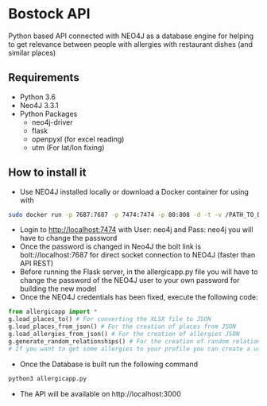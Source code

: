 # Bostock API

Python based API connected with NEO4J as a database engine
for helping to get relevance between people with allergies
with restaurant dishes (and similar places)

## Requirements
- Python 3.6
- Neo4J 3.3.1
- Python Packages
    - neo4j-driver
    - flask
    - openpyxl (for excel reading)
    - utm (For lat/lon fixing)

## How to install it

- Use NEO4J installed locally or download a Docker
container for using with
```bash
sudo docker run -p 7687:7687 -p 7474:7474 -p 80:808 -d -t -v /PATH_TO_DATABASE_FOLDER/YOUR_DATABASE_FOLDER:/var/lib/neo4j/data/databases/graph.db jasonjimnz/neo4j-community
```

 - Login to [http://localhost:7474](http://localhost:7474) with User: neo4j and Pass: neo4j
 you will have to change the password
 - Once the password is changed in Neo4J the bolt link is bolt://localhost:7687 for
 direct socket connection to NEO4J (faster than API REST)
 - Before running the Flask server, in the allergicapp.py file you will
 have to change the password of the NEO4J user to your own password for
 building the new model
 - Once the NEO4J credentials has been fixed, execute the following code:
 ```python
 from allergicapp import *
 g.load_places_to() # For converting the XLSX file to JSON
 g.load_places_from_json() # For the creation of places from JSON
 g.load_allergies_from_json() # For the creation of allergies JSON
 g.generate_random_relationships() # For the creation of random relationships between Allergies and Locations
 # If you want to get some allergies to your profile you can create a user and then link some Allergies to them
 ```

 - Once the Database is built run the following command
 ```bash
 python3 allergicapp.py
 ```

 - The API will be available on http://localhost:3000